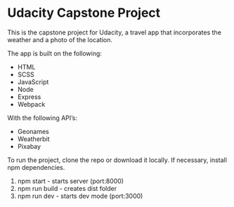 # Udacity Capstone Project

This is the capstone project for Udacity, a travel app that incorporates the weather and a photo of the location.

The app is built on the following:

* HTML
* SCSS
* JavaScript
* Node
* Express
* Webpack

With the following API’s:
* Geonames
* Weatherbit
* Pixabay

To run the project, clone the repo or download it locally. If necessary, install npm dependencies.

1. npm start - starts server (port:8000)
2. npm run build - creates dist folder
3. npm run dev - starts dev mode (port:3000)

